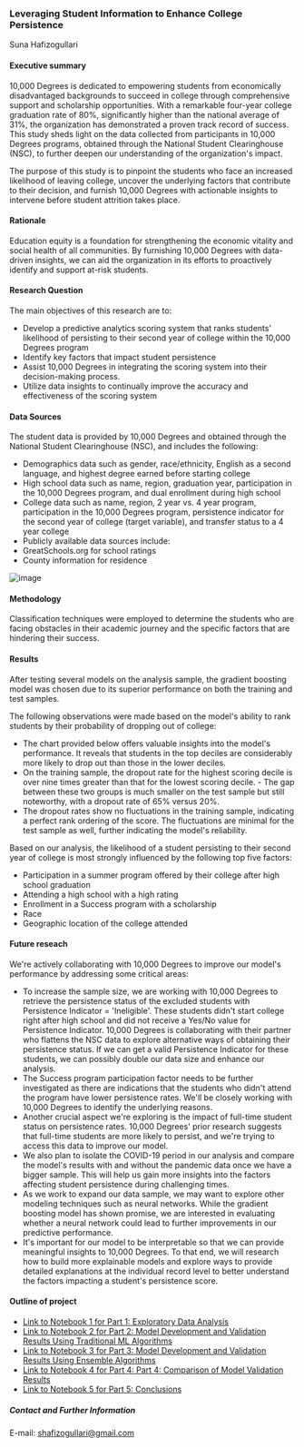 ### Leveraging Student Information to Enhance College Persistence

Suna Hafizogullari

#### Executive summary
10,000 Degrees is dedicated to empowering students from economically disadvantaged backgrounds to succeed in college through comprehensive support and scholarship opportunities. With a remarkable four-year college graduation rate of 80%, significantly higher than the national average of 31%, the organization has demonstrated a proven track record of success. This study sheds light on the data collected from participants in 10,000 Degrees programs, obtained through the National Student Clearinghouse (NSC), to further deepen our understanding of the organization's impact.

The purpose of this study is to pinpoint the students who face an increased likelihood of leaving college, uncover the underlying factors that contribute to their decision, and furnish 10,000 Degrees with actionable insights to intervene before student attrition takes place. 

#### Rationale
Education equity is a foundation for strengthening the economic vitality and social health of all communities. By furnishing 10,000 Degrees with data-driven insights, we can aid the organization in its efforts to proactively identify and support at-risk students.

#### Research Question
The main objectives of this research are to:

- Develop a predictive analytics scoring system that ranks students' likelihood of persisting to their second year of college within the 10,000 Degrees program
- Identify key factors that impact student persistence
- Assist 10,000 Degrees in integrating the scoring system into their decision-making process.
- Utilize data insights to continually improve the accuracy and effectiveness of the scoring system

#### Data Sources
The student data is provided by 10,000 Degrees and obtained through the National Student Clearinghouse (NSC), and includes the following:

- Demographics data such as gender, race/ethnicity, English as a second language, and highest degree earned before starting college
- High school data such as name, region, graduation year, participation in the 10,000 Degrees program, and dual enrollment during high school
- College data such as name, region, 2 year vs. 4 year program, participation in the 10,000 Degrees program, persistence indicator for the second year of college (target variable), and transfer status to a 4 year college
- Publicly available data sources include:
- GreatSchools.org for school ratings
- County information for residence

![image](https://user-images.githubusercontent.com/115050576/227664312-407defbc-196b-4b3d-9092-8b5147600c12.png)


#### Methodology
Classification techniques were employed to determine the students who are facing obstacles in their academic journey and the specific factors that are hindering their success.

#### Results
After testing several models on the analysis sample, the gradient boosting model was chosen due to its superior performance on both the training and test samples.

The following observations were made based on the model's ability to rank students by their probability of dropping out of college:

- The chart provided below offers valuable insights into the model's performance. It reveals that students in the top deciles are considerably more likely to drop out than those in the lower deciles.
- On the training sample, the dropout rate for the highest scoring decile is over nine times greater than that for the lowest scoring decile. - The gap between these two groups is much smaller on the test sample but still noteworthy, with a dropout rate of 65% versus 20%.
- The dropout rates show no fluctuations in the training sample, indicating a perfect rank ordering of the score. The fluctuations are minimal for the test sample as well, further indicating the model's reliability.

Based on our analysis, the likelihood of a student persisting to their second year of college is most strongly influenced by the following top five factors:

- Participation in a summer program offered by their college after high school graduation
- Attending a high school with a high rating
- Enrollment in a Success program with a scholarship
- Race
- Geographic location of the college attended

#### Future reseach
We're actively collaborating with 10,000 Degrees to improve our model's performance by addressing some critical areas:

- To increase the sample size, we are working with 10,000 Degrees to retrieve the persistence status of the excluded students with Persistence Indicator = 'Ineligible'. These students didn't start college right after high school and did not receive a Yes/No value for Persistence Indicator. 10,000 Degrees is collaborating with their partner who flattens the NSC data to explore alternative ways of obtaining their persistence status. If we can get a valid Persistence Indicator for these students, we can possibly double our data size and enhance our analysis.
- The Success program participation factor needs to be further investigated as there are indications that the students who didn't attend the program have lower persistence rates. We'll be closely working with 10,000 Degrees to identify the underlying reasons.
- Another crucial aspect we're exploring is the impact of full-time student status on persistence rates. 10,000 Degrees' prior research suggests that full-time students are more likely to persist, and we're trying to access this data to improve our model.
- We also plan to isolate the COVID-19 period in our analysis and compare the model's results with and without the pandemic data once we have a bigger sample. This will help us gain more insights into the factors affecting student persistence during challenging times.
- As we work to expand our data sample, we may want to explore other modeling techniques such as neural networks. While the gradient boosting model has shown promise, we are interested in evaluating whether a neural network could lead to further improvements in our predictive performance.
- It's important for our model to be interpretable so that we can provide meaningful insights to 10,000 Degrees. To that end, we will research how to build more explainable models and explore ways to provide detailed explanations at the individual record level to better understand the factors impacting a student's persistence score.

#### Outline of project

- [Link to Notebook 1 for Part 1: Exploratory Data Analysis](https://github.com/SunaHafizogullari/SunaHafizogullari_Berkeley_Capstone_FINAL/blob/main/Part%201_Exploratory%20Data%20Analysis.ipynb)
- [Link to Notebook 2 for Part 2: Model Development and Validation Results Using Traditional ML Algorithms](https://github.com/SunaHafizogullari/SunaHafizogullari_Berkeley_Capstone_FINAL/blob/main/Part%202_Model%20Development%20and%20Validation%20Results%20Using%20Traditional%20ML%20Algorithms.ipynb)
- [Link to Notebook 3 for Part 3: Model Development and Validation Results Using Ensemble Algorithms](https://github.com/SunaHafizogullari/SunaHafizogullari_Berkeley_Capstone_FINAL/blob/main/Part%203_Model%20Development%20and%20Validation%20Results%20Using%20Ensemble%20Algorithms.ipynb)
- [Link to Notebook 4 for Part 4: Part 4: Comparison of Model Validation Results](https://github.com/SunaHafizogullari/SunaHafizogullari_Berkeley_Capstone_FINAL/blob/main/Part%204_Comparison%20of%20Models.ipynb)
- [Link to Notebook 5 for Part 5: Conclusions](https://github.com/SunaHafizogullari/SunaHafizogullari_Berkeley_Capstone_FINAL/blob/main/Part%205%20_Conclusions.ipynb)

##### Contact and Further Information
E-mail: shafizogullari@gmail.com
